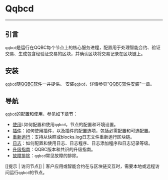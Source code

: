 # Qqbcd
---

## 引言

`qqbcd`是运行在QQBC每个节点上的核心服务进程，配置用于处理智能合约、验证交易、生成包含经验证交易的区块，并确认区块将交易记录在区块链上。

## 安装

`qqbcd`随[QQBC软件](https://github.com/qqbc/qqbc/blob/master/README.md)一并提供。 安装`qqbcd`，详情参见“[QQBC软件安装](../00_install/index.md)”一章。

## 导航

`qqbcd`的配置和使用，参见如下章节：

* [使用](02_usage/index.md)L如何配置和使用`qqbcd`，节点的配置和环境设置。
* [插件](03_plugins/index.md)：如何使用插件，以及插件的配置选项，包括必需配置和可选配置。
* [重新运行](04_replays/index.md)：支持从快照或blocks.log日志文件重新运行区块链。
* [日志](06_logging/index.md)：如何配置和使用日志、日志程序、日志添加程序和日志记录等级。
* [升级指南](07_upgrade-guides/index.md)：QQBC版本和共识的升级指南。
* [故障排除](08_troubleshooting/index.md)：`qqbcd`常见故障的排除。

[[提示 | 访问节点]]
| 客户应用或智能合约在与区块链交互时，需要本地或远程访问运行`qqbcd`的节点。
